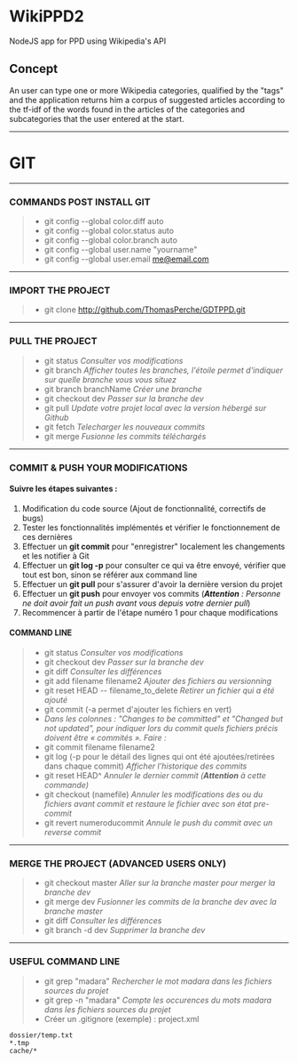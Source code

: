 # WikiPPD2

NodeJS app for PPD using Wikipedia's API

## Concept

An user can type one or more Wikipedia categories, qualified by the "tags" and the application returns him a corpus of suggested articles according to the tf-idf of the words found in the articles of the categories and subcategories that the user entered at the start.

---

# GIT

---

### COMMANDS POST INSTALL GIT

> - git config --global color.diff auto
> - git config --global color.status auto
> - git config --global color.branch auto
> - git config --global user.name "yourname"
> - git config --global user.email me@email.com

---

### **IMPORT THE PROJECT**

> - git clone http://github.com/ThomasPerche/GDTPPD.git

---

### **PULL THE PROJECT**

> - git status
>   _Consulter vos modifications_
> - git branch
>   _Afficher toutes les branches, l'étoile permet d'indiquer sur quelle branche vous vous situez_
> - git branch branchName
>   _Créer une branche_
> - git checkout dev
>   _Passer sur la branche dev_
> - git pull
>   _Update votre projet local avec la version hébergé sur Github_
> - git fetch
>   _Telecharger les nouveaux commits_
> - git merge
>   _Fusionne les commits téléchargés_

---

### **COMMIT & PUSH YOUR MODIFICATIONS**

#### Suivre les étapes suivantes :

1. Modification du code source (Ajout de fonctionnalité, correctifs de bugs)
2. Tester les fonctionnalités implémentés et vérifier le fonctionnement de ces dernières
3. Effectuer un **git commit** pour "enregistrer" localement les changements et les notifier à Git
4. Effectuer un **git log -p** pour consulter ce qui va être envoyé, vérifier que tout est bon, sinon se référer aux command line
5. Effectuer un **git pull** pour s'assurer d'avoir la dernière version du projet
6. Effectuer un **git push** pour envoyer vos commits (**_Attention_** _: Personne ne doit avoir fait un push avant vous depuis votre dernier pull_)
7. Recommencer à partir de l'étape numéro 1 pour chaque modifications

#### COMMAND LINE

> - git status
>   _Consulter vos modifications_
> - git checkout dev
>   _Passer sur la branche dev_
> - git diff
>   _Consulter les différences_
> - git add filename filename2
>   _Ajouter des fichiers au versionning_
> - git reset HEAD -- filename_to_delete
>   _Retirer un fichier qui a été ajouté_
> - git commit (-a permet d'ajouter les fichiers en vert)
> - _Dans les colonnes : "Changes to be committed" et "Changed but not updated", pour indiquer lors du commit quels fichiers précis doivent être « commités ». Faire :_
> - git commit filename filename2
> - git log (-p pour le détail des lignes qui ont été ajoutées/retirées dans chaque commit)
>   _Afficher l'historique des commits_
> - git reset HEAD^
>   _Annuler le dernier commit (**Attention** à cette commande)_
> - git checkout (namefile)
>   _Annuler les modifications des ou du fichiers avant commit et restaure le fichier avec son état pre-commit_
> - git revert numeroducommit
>   _Annule le push du commit avec un reverse commit_

---

### **MERGE THE PROJECT (ADVANCED USERS ONLY)**

> - git checkout master
>   _Aller sur la branche master pour merger la branche dev_
> - git merge dev
>   _Fusionner les commits de la branche dev avec la branche master_
> - git diff
>   _Consulter les différences_
> - git branch -d dev
>   _Supprimer la branche dev_

---

### **USEFUL COMMAND LINE**

> - git grep "madara"
>   _Rechercher le mot madara dans les fichiers sources du projet_
> - git grep -n "madara"
>   _Compte les occurences du mots madara dans les fichiers sources du projet_
> - Créer un .gitignore (exemple) :
>   project.xml

    dossier/temp.txt
    *.tmp
    cache/*
